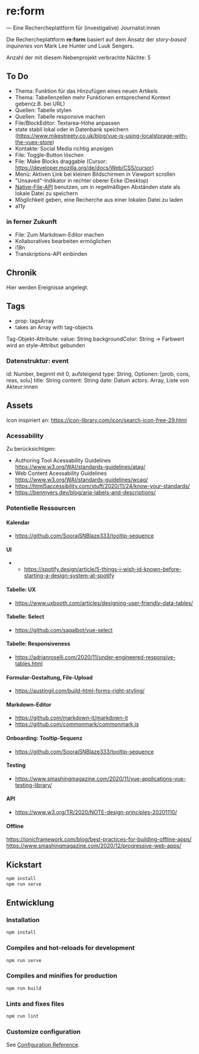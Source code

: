 # re:form

— Eine Rechercheplattform für (investigative) Journalist:innen

Die Rechercheplattform **re:form** basiert auf dem Ansatz der _story-based inquireries_ von Mark Lee Hunter und Luuk Sengers.

Anzahl der mit diesem Nebenprojekt verbrachte Nächte: 5

## To Do

- Thema: Funktion für das Hinzufügen eines neuen Artikels
- Thema: Tabellenzellen mehr Funktionen entsprechend Kontext geben(z.B. bei URL)
- Quellen: Tabelle stylen
- Quellen: Tabelle responsive machen
- File/BlockEditor: Textarea-Höhe anpassen
- state stabil lokal oder in Datenbank speichern (https://www.mikestreety.co.uk/blog/vue-js-using-localstorage-with-the-vuex-store)
- Kontakte: Social Media richtig anzeigen
- File: Toggle-Button löschen
- File: Make Blocks draggable (Cursor: https://developer.mozilla.org/de/docs/Web/CSS/cursor)
- Menü: Aktiven Link bei kleinen Bildschirmen in Viewport scrollen
- "Unsaved"-Indikator in rechter oberer Ecke (Desktop)
- [Native-File-API](https://web.dev/file-system-access/) benutzen, um in regelmäßigen Abständen state als lokale Datei zu speichern
- Möglichkeit geben, eine Recherche aus einer lokalen Datei zu laden
- a11y

### in ferner Zukunft

- File: Zum Markdown-Editor machen
- Kollaboratives bearbeiten ermöglichen
- i18n
- Transkriptions-API einbinden

## Chronik

Hier werden Ereignisse angelegt.

## Tags

- prop: tagsArray
- takes an Array with tag-objects

Tag-Objekt-Attribute:
value: String
backgroundColor: String -> Farbwert wird an style-Attribut gebunden

### Datenstruktur: event

id: Number, beginnt mit 0, aufsteigend
type: String, Optionen: [prob, cons, reas, solu]
title: String
content: String
date: Datum
actors: Array, Liste von Akteur:innen

## Assets

Icon inspiriert an: https://icon-library.com/icon/search-icon-free-29.html

### Acessability

Zu berücksichtigen: 

- Authoring Tool Acessability Guidelines https://www.w3.org/WAI/standards-guidelines/atag/
- Web Content Acessability Guidelines https://www.w3.org/WAI/standards-guidelines/wcag/
- https://html5accessibility.com/stuff/2020/11/24/know-your-standards/
- https://benmyers.dev/blog/aria-labels-and-descriptions/

### Potentielle Ressourcen

#### Kalendar

- https://github.com/SoorajSNBlaze333/tooltip-sequence

#### UI

- - https://spotify.design/article/5-things-i-wish-id-known-before-starting-a-design-system-at-spotify

#### Tabelle: UX

- https://www.uxbooth.com/articles/designing-user-friendly-data-tables/

#### Tabelle: Select

- https://github.com/sagalbot/vue-select

#### Tabelle: Responsiveness

- https://adrianroselli.com/2020/11/under-engineered-responsive-tables.html

#### Formular-Gestaltung, File-Upload

- https://austingil.com/build-html-forms-right-styling/

#### Markdown-Editor

- https://github.com/markdown-it/markdown-it
- https://github.com/commonmark/commonmark.js

#### Onboarding: Tooltip-Sequenz

- https://github.com/SoorajSNBlaze333/tooltip-sequence

#### Testing

- https://www.smashingmagazine.com/2020/11/vue-applications-vue-testing-library/

#### API

- https://www.w3.org/TR/2020/NOTE-design-principles-20201110/

#### Offline
https://ionicframework.com/blog/best-practices-for-building-offline-apps/
https://www.smashingmagazine.com/2020/12/progressive-web-apps/

## Kickstart

```bash
npm install
npm run serve
```

## Entwicklung

### Installation

```bash
npm install
```

### Compiles and hot-reloads for development

```bash
npm run serve
```

### Compiles and minifies for production

```bash
npm run build
```

### Lints and fixes files

```bash
npm run lint
```

### Customize configuration

See [Configuration Reference](https://cli.vuejs.org/config/).
